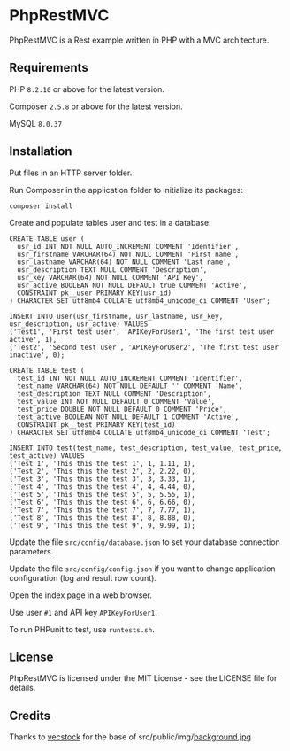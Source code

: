 
# PhpRestMVC

PhpRestMVC is a Rest example written in PHP with a MVC architecture.

## Requirements

PHP `8.2.10` or above for the latest version.

Composer `2.5.8` or above for the latest version.

MySQL `8.0.37`

## Installation

Put files in an HTTP server folder.

Run Composer in the application folder to initialize its packages:

```composer install```

Create and populate tables user and test in a database:

```
CREATE TABLE user (
  usr_id INT NOT NULL AUTO_INCREMENT COMMENT 'Identifier',
  usr_firstname VARCHAR(64) NOT NULL COMMENT 'First name',
  usr_lastname VARCHAR(64) NOT NULL COMMENT 'Last name',
  usr_description TEXT NULL COMMENT 'Description',
  usr_key VARCHAR(64) NOT NULL COMMENT 'API Key',
  usr_active BOOLEAN NOT NULL DEFAULT true COMMENT 'Active',
  CONSTRAINT pk__user PRIMARY KEY(usr_id)
) CHARACTER SET utf8mb4 COLLATE utf8mb4_unicode_ci COMMENT 'User';

INSERT INTO user(usr_firstname, usr_lastname, usr_key, usr_description, usr_active) VALUES
('Test1', 'First test user', 'APIKeyForUser1', 'The first test user active', 1),
('Test2', 'Second test user', 'APIKeyForUser2', 'The first test user inactive', 0);

CREATE TABLE test (
  test_id INT NOT NULL AUTO_INCREMENT COMMENT 'Identifier',
  test_name VARCHAR(64) NOT NULL DEFAULT '' COMMENT 'Name',
  test_description TEXT NULL COMMENT 'Description',
  test_value INT NOT NULL DEFAULT 0 COMMENT 'Value',
  test_price DOUBLE NOT NULL DEFAULT 0 COMMENT 'Price',
  test_active BOOLEAN NOT NULL DEFAULT 1 COMMENT 'Active',
  CONSTRAINT pk__test PRIMARY KEY(test_id)
) CHARACTER SET utf8mb4 COLLATE utf8mb4_unicode_ci COMMENT 'Test';

INSERT INTO test(test_name, test_description, test_value, test_price, test_active) VALUES
('Test 1', 'This this the test 1', 1, 1.11, 1),
('Test 2', 'This this the test 2', 2, 2.22, 0),
('Test 3', 'This this the test 3', 3, 3.33, 1),
('Test 4', 'This this the test 4', 4, 4.44, 0),
('Test 5', 'This this the test 5', 5, 5.55, 1),
('Test 6', 'This this the test 6', 6, 6.66, 0),
('Test 7', 'This this the test 7', 7, 7.77, 1),
('Test 8', 'This this the test 8', 8, 8.88, 0),
('Test 9', 'This this the test 9', 9, 9.99, 1);
```

Update the file `src/config/database.json` to set your database connection parameters.

Update the file `src/config/config.json` if you want to change application configuration (log and result row count).

Open the index page in a web browser.

Use user `#1` and API key `APIKeyForUser1`.

To run PHPunit to test, use `runtests.sh`.

## License

PhpRestMVC is licensed under the MIT License - see the LICENSE file for details.

## Credits

Thanks to [vecstock](https://www.freepik.com/author/vecstock) for the base of src/public/img/[background.jpg](https://www.freepik.com/free-ai-image/futuristic-geometric-shapes-connect-modern-abstract-design-generated-by-ai_41594626.htm)
